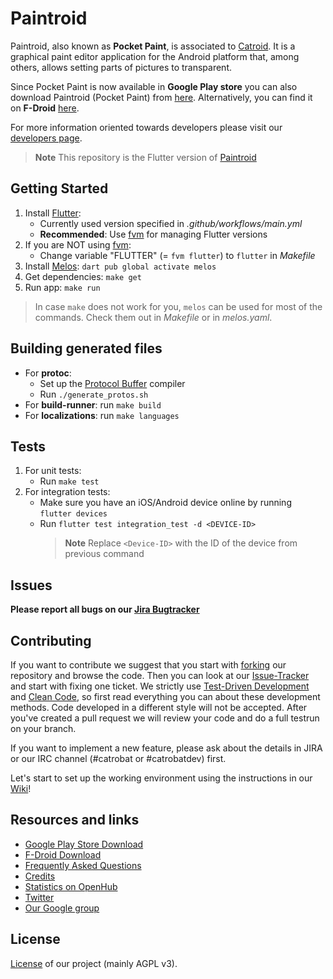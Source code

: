 # Paintroid

Paintroid, also known as **Pocket Paint**, is associated to [Catroid](https://github.com/Catrobat/Catroid). It is a graphical paint editor application for the Android platform that, among others, allows setting parts of pictures to transparent.

Since Pocket Paint is now available in **Google Play store** you can also download Paintroid (Pocket Paint) from [here](https://play.google.com/store/apps/details?id=org.catrobat.paintroid). Alternatively, you can find it on **F-Droid** [here](https://f-droid.org/packages/org.catrobat.paintroid/).

For more information oriented towards developers please visit our [developers page](http://developer.catrobat.org/).

> **Note** This repository is the Flutter version of [Paintroid](https://github.com/Catrobat/Paintroid)

## Getting Started

1. Install [Flutter](https://docs.flutter.dev/get-started/install):
   - Currently used version specified in _.github/workflows/main.yml_
   - **Recommended**: Use [fvm](https://fvm.app/) for managing Flutter versions
2. If you are NOT using [fvm](https://fvm.app/):
   - Change variable "FLUTTER" (= `fvm flutter`) to `flutter` in _Makefile_
3. Install [Melos](https://melos.invertase.dev/~melos-latest/): `dart pub global activate melos`
4. Get dependencies: `make get`
5. Run app: `make run`

> In case `make` does not work for you, `melos` can be used for most of the commands. Check them out in _Makefile_ or in _melos.yaml_.

## Building generated files

- For **protoc**:
  - Set up the [Protocol Buffer](https://grpc.io/docs/languages/dart/quickstart/) compiler
  - Run `./generate_protos.sh`
- For **build-runner**: run `make build`
- For **localizations**: run `make languages`

## Tests

1. For unit tests:
   - Run `make test`
2. For integration tests:
   - Make sure you have an iOS/Android device online by running `flutter devices`
   - Run `flutter test integration_test -d <DEVICE-ID>`
     > **Note** Replace `<Device-ID>` with the ID of the device from previous command

## Issues

**Please report all bugs on our [Jira Bugtracker](https://jira.catrob.at/secure/CreateIssue.jspa?pid=10401&issuetype=1)**

## Contributing

If you want to contribute we suggest that you start with [forking](https://help.github.com/articles/fork-a-repo/) our repository and browse the code. Then you can look at our [Issue-Tracker](https://jira.catrob.at/secure/RapidBoard.jspa?rapidView=60) and start with fixing one ticket. We strictly use [Test-Driven Development](http://c2.com/cgi/wiki?TestDrivenDevelopment) and [Clean Code](http://www.planetgeek.ch/wp-content/uploads/2013/06/Clean-Code-V2.2.pdf), so first read everything you can about these development methods. Code developed in a different style will not be accepted. After you've created a pull request we will review your code and do a full testrun on your branch.

If you want to implement a new feature, please ask about the details in JIRA or our IRC channel (#catrobat or #catrobatdev) first.

Let's start to set up the working environment using the instructions in our [Wiki](https://github.com/Catrobat/Catroid/wiki/Setup-working-environment)!

## Resources and links

- [Google Play Store Download](https://play.google.com/store/apps/details?id=org.catrobat.paintroid)
- [F-Droid Download](https://f-droid.org/packages/org.catrobat.paintroid/)
- [Frequently Asked Questions](https://github.com/Catrobat/Catroid/wiki/Frequently-Asked-Questions)
- [Credits](http://developer.catrobat.org/credits)
- [Statistics on OpenHub](https://www.openhub.net/p/catrobat/)
- [Twitter](http://twitter.com/Catroid)
- [Our Google group](https://groups.google.com/forum/?fromgroups#!forum/catrobat)

## License

[License](http://developer.catrobat.org/licenses) of our project (mainly AGPL v3).
